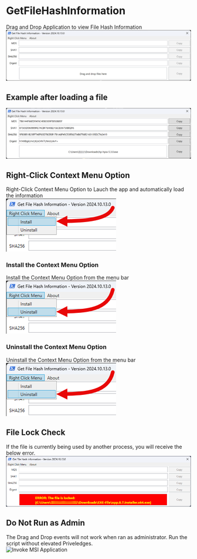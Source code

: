 # GetFileHashInformation
Drag and Drop Application to view File Hash Information<br>
 ![FirstLoad](/Images/Application_GFHI_FirstLoad.png)

## Example after loading a file
 ![ExampleLoad](/Images/Application_GFHI_Example00.png)

## Right-Click Context Menu Option
Right-Click Context Menu Option to Lauch the app and automatically load the information<br>
![Right-Click Context Menu](/Images/Application_GFHI_ContextMenu_Install.png)

### Install the Context Menu Option
Install the Context Menu Option from the menu bar<br>
![Install Context Menu](/Images/Application_GFHI_ContextMenu_Uninstall.png)

### Uninstall the Context Menu Option
Uninstall the Context Menu Option from the menu bar<br>
![Uninstall Context Menu](/Images/Application_GFHI_ContextMenu_Uninstall.png)

## File Lock Check
If the file is currently being used by another process, you will receive the below error.
![File Locked](/Images/Application_GFHI_Example_FileLocked.png)

## Do Not Run as Admin
The Drag and Drop events will not work when ran as administrator. Run the script without elevated Priveledges.<br>
 ![Invoke MSI Application](/Images/Application_Example_RunAsAdmin.png)